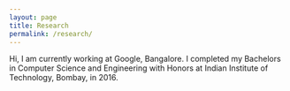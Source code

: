 ```yaml
---
layout: page
title: Research
permalink: /research/
---
```


Hi, I am currently working at Google, Bangalore. 
I completed my Bachelors in Computer Science and Engineering with Honors at Indian Institute of Technology, Bombay, in 2016. 
